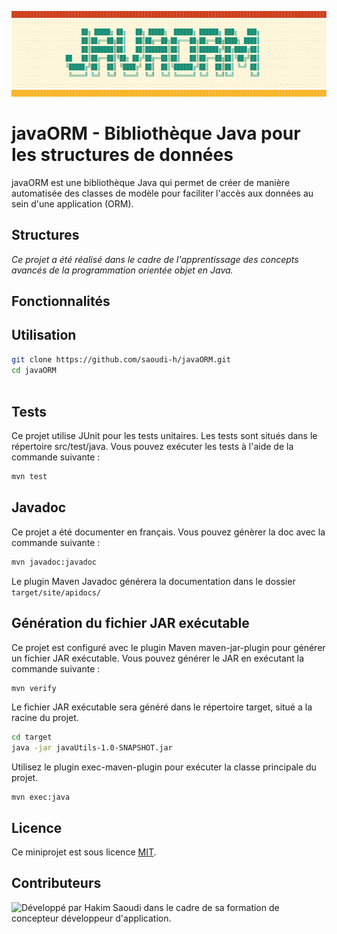 ![JavaUtils](images/javaORM.png)

# javaORM - Bibliothèque Java pour les structures de données
javaORM est une bibliothèque Java qui permet de créer de manière automatisée des classes de modèle pour faciliter l'accès aux données au sein d'une application (ORM).

## Structures

*Ce projet a été réalisé dans le cadre de l'apprentissage des concepts avancés de la programmation orientée objet en Java.*
## Fonctionnalités


## Utilisation


```bash
git clone https://github.com/saoudi-h/javaORM.git
cd javaORM
 
```

## Tests
Ce projet utilise JUnit pour les tests unitaires. Les tests sont situés dans le répertoire src/test/java. Vous pouvez exécuter les tests à l'aide de la commande suivante :

```bash
mvn test
```

## Javadoc
Ce projet a été documenter en français. Vous pouvez génèrer la doc avec la commande suivante :

```bash
mvn javadoc:javadoc
```
Le plugin Maven Javadoc générera la documentation dans le dossier `target/site/apidocs/`
## Génération du fichier JAR exécutable

Ce projet est configuré avec le plugin Maven maven-jar-plugin pour générer un fichier JAR exécutable. Vous pouvez générer le JAR en exécutant la commande suivante :
```bash
mvn verify
```
Le fichier JAR exécutable sera généré dans le répertoire target, situé a la racine du projet.
```bash
cd target
java -jar javaUtils-1.0-SNAPSHOT.jar
```

Utilisez le plugin exec-maven-plugin pour exécuter la classe principale du projet.
```shell
mvn exec:java

```
## Licence

Ce miniprojet est sous licence [MIT](https://opensource.org/licenses/MIT).

## Contributeurs

![Développé par Hakim Saoudi dans le cadre de sa formation de concepteur développeur d'application.
](images/hakimsaoudi_javaORM.png)